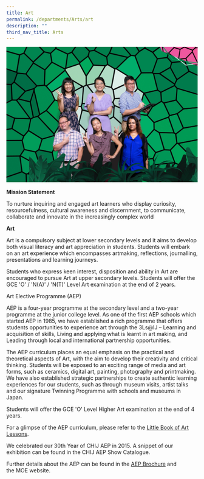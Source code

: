 ```yaml
---
title: Art
permalink: /departments/Arts/art
description: ""
third_nav_title: Arts
---
```

![](/images/ART.jpg)

**Mission Statement**

  

To nurture inquiring and engaged art learners who display curiosity, resourcefulness, cultural awareness and discernment, to communicate, collaborate and innovate in the increasingly complex world  

  

**Art**

  

Art is a compulsory subject at lower secondary levels and it aims to develop both visual literacy and art appreciation in students. Students will embark on an art experience which encompasses artmaking, reflections, journalling, presentations and learning journeys. 

  

Students who express keen interest, disposition and ability in Art are encouraged to pursue Art at upper secondary levels. Students will offer the GCE 'O' / 'N(A)' / 'N(T)' Level Art examination at the end of 2 years.  

  

Art Elective Programme (AEP)

  

AEP is a four-year programme at the secondary level and a two-year programme at the junior college level. As one of the first AEP schools which started AEP in 1985, we have established a rich programme that offers students opportunities to experience art through the 3Ls@IJ – Learning and acquisition of skills, Living and applying what is learnt in art making, and Leading through local and international partnership opportunities. 

  

The AEP curriculum places an equal emphasis on the practical and theoretical aspects of Art, with the aim to develop their creativity and critical thinking. Students will be exposed to an exciting range of media and art forms, such as ceramics, digital art, painting, photography and printmaking. We have also established strategic partnerships to create authentic learning experiences for our students, such as through museum visits, artist talks and our signature Twinning Programme with schools and museums in Japan.

  

Students will offer the GCE 'O' Level Higher Art examination at the end of 4 years.

  

For a glimpse of the AEP curriculum, please refer to the [Little Book of Art Lessons](https://www.moe.gov.sg/docs/default-source/document/education/secondary/files/little-book-of-art-lessons.pdf).

  

We celebrated our 30th Year of CHIJ AEP in 2015. A snippet of our exhibition can be found in the CHIJ AEP Show Catalogue.

  

Further details about the AEP can be found in the [AEP Brochure](/files/MOE_AEP_ebrochure(2021).pdf) and the MOE website.